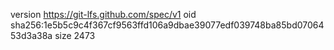 version https://git-lfs.github.com/spec/v1
oid sha256:1e5b5c9c4f367cf9563ffd106a9dbae39077edf039748ba85bd0706453d3a38a
size 2473
